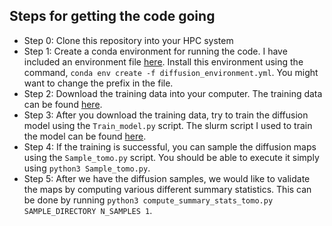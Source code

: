 ## Steps for getting the code going

- Step 0: Clone this repository into your HPC system
- Step 1: Create a conda environment for running the code. I have included an environment file [here](https://github.com/Supranta/DPS_mass_mapping/blob/main/denoising_diffusion_pytorch/diffusion_environment.yml). Install this environment using the command, `conda env create -f diffusion_environment.yml`. You might want to change the prefix in the file.
- Step 2: Download the training data into your computer. The training data can be found [here](https://drive.google.com/file/d/10NFlppmLl3U8V6S-B-kGlMVx6KeBwROU/view?usp=sharing). 
- Step 3: After you download the training data, try to train the diffusion model using the `Train_model.py` script. The slurm script I used to train the model can be found [here](https://github.com/Supranta/DPS_mass_mapping/blob/main/denoising_diffusion_pytorch/train_diffusion.sh). 
- Step 4: If the training is successful, you can sample the diffusion maps using the `Sample_tomo.py` script. You should be able to execute it simply using `python3 Sample_tomo.py`.
- Step 5: After we have the diffusion samples, we would like to validate the maps by computing various different summary statistics. This can be done by running `python3 compute_summary_stats_tomo.py SAMPLE_DIRECTORY N_SAMPLES 1`. 
